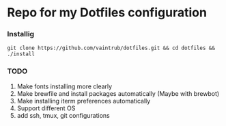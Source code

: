 # Repo for my Dotfiles configuration

### Installig

```
git clone https://github.com/vaintrub/dotfiles.git && cd dotfiles && ./install
```

### TODO
1. Make fonts installing more clearly
2. Make brewfile and install packages automatically (Maybe with brewbot)
3. Make installing iterm preferences automatically
4. Support different OS
5. add ssh, tmux, git configurations
